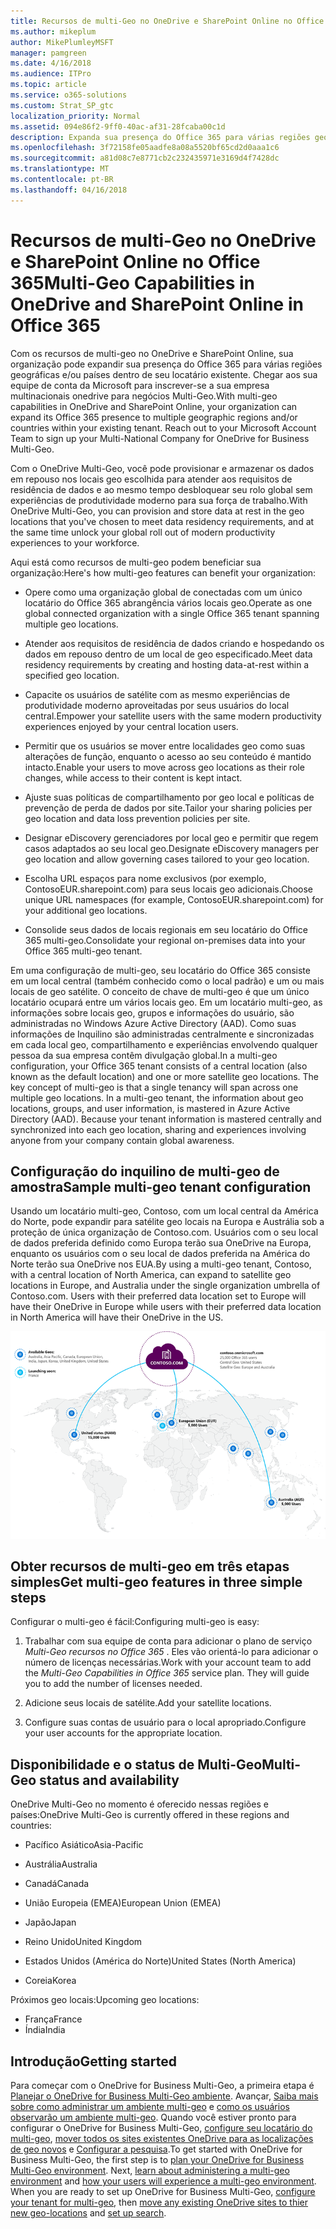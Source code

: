 ```yaml
---
title: Recursos de multi-Geo no OneDrive e SharePoint Online no Office 365
ms.author: mikeplum
author: MikePlumleyMSFT
manager: pamgreen
ms.date: 4/16/2018
ms.audience: ITPro
ms.topic: article
ms.service: o365-solutions
ms.custom: Strat_SP_gtc
localization_priority: Normal
ms.assetid: 094e86f2-9ff0-40ac-af31-28fcaba00c1d
description: Expanda sua presença do Office 365 para várias regiões geográficas com os recursos de multi-geo no OneDrive e SharePoint Online.
ms.openlocfilehash: 3f72158fe05aadfe8a08a5520bf65cd2d0aaa1c6
ms.sourcegitcommit: a81d08c7e8771cb2c232435971e3169d4f7428dc
ms.translationtype: MT
ms.contentlocale: pt-BR
ms.lasthandoff: 04/16/2018
---
```

# <a name="multi-geo-capabilities-in-onedrive-and-sharepoint-online-in-office-365"></a><span data-ttu-id="6fea2-103">Recursos de multi-Geo no OneDrive e SharePoint Online no Office 365</span><span class="sxs-lookup"><span data-stu-id="6fea2-103">Multi-Geo Capabilities in OneDrive and SharePoint Online in Office 365</span></span>

<span data-ttu-id="6fea2-p101">Com os recursos de multi-geo no OneDrive e SharePoint Online, sua organização pode expandir sua presença do Office 365 para várias regiões geográficas e/ou países dentro de seu locatário existente. Chegar aos sua equipe de conta da Microsoft para inscrever-se a sua empresa multinacionais onedrive para negócios Multi-Geo.</span><span class="sxs-lookup"><span data-stu-id="6fea2-p101">With multi-geo capabilities in OneDrive and SharePoint Online, your organization can expand its Office 365 presence to multiple geographic regions and/or countries within your existing tenant. Reach out to your Microsoft Account Team to sign up your Multi-National Company for OneDrive for Business Multi-Geo.</span></span>
  
<span data-ttu-id="6fea2-106">Com o OneDrive Multi-Geo, você pode provisionar e armazenar os dados em repouso nos locais geo escolhida para atender aos requisitos de residência de dados e ao mesmo tempo desbloquear seu rolo global sem experiências de produtividade moderno para sua força de trabalho.</span><span class="sxs-lookup"><span data-stu-id="6fea2-106">With OneDrive Multi-Geo, you can provision and store data at rest in the geo locations that you've chosen to meet data residency requirements, and at the same time unlock your global roll out of modern productivity experiences to your workforce.</span></span>
  
<span data-ttu-id="6fea2-107">Aqui está como recursos de multi-geo podem beneficiar sua organização:</span><span class="sxs-lookup"><span data-stu-id="6fea2-107">Here's how multi-geo features can benefit your organization:</span></span>
  
- <span data-ttu-id="6fea2-108">Opere como uma organização global de conectadas com um único locatário do Office 365 abrangência vários locais geo.</span><span class="sxs-lookup"><span data-stu-id="6fea2-108">Operate as one global connected organization with a single Office 365 tenant spanning multiple geo locations.</span></span>
    
- <span data-ttu-id="6fea2-109">Atender aos requisitos de residência de dados criando e hospedando os dados em repouso dentro de um local de geo especificado.</span><span class="sxs-lookup"><span data-stu-id="6fea2-109">Meet data residency requirements by creating and hosting data-at-rest within a specified geo location.</span></span>
    
- <span data-ttu-id="6fea2-110">Capacite os usuários de satélite com as mesmo experiências de produtividade moderno aproveitadas por seus usuários do local central.</span><span class="sxs-lookup"><span data-stu-id="6fea2-110">Empower your satellite users with the same modern productivity experiences enjoyed by your central location users.</span></span>
    
- <span data-ttu-id="6fea2-111">Permitir que os usuários se mover entre localidades geo como suas alterações de função, enquanto o acesso ao seu conteúdo é mantido intacto.</span><span class="sxs-lookup"><span data-stu-id="6fea2-111">Enable your users to move across geo locations as their role changes, while access to their content is kept intact.</span></span>
    
- <span data-ttu-id="6fea2-112">Ajuste suas políticas de compartilhamento por geo local e políticas de prevenção de perda de dados por site.</span><span class="sxs-lookup"><span data-stu-id="6fea2-112">Tailor your sharing policies per geo location and data loss prevention policies per site.</span></span>
    
- <span data-ttu-id="6fea2-113">Designar eDiscovery gerenciadores por local geo e permitir que regem casos adaptados ao seu local geo.</span><span class="sxs-lookup"><span data-stu-id="6fea2-113">Designate eDiscovery managers per geo location and allow governing cases tailored to your geo location.</span></span>
    
- <span data-ttu-id="6fea2-114">Escolha URL espaços para nome exclusivos (por exemplo, ContosoEUR.sharepoint.com) para seus locais geo adicionais.</span><span class="sxs-lookup"><span data-stu-id="6fea2-114">Choose unique URL namespaces (for example, ContosoEUR.sharepoint.com) for your additional geo locations.</span></span>
    
- <span data-ttu-id="6fea2-115">Consolide seus dados de locais regionais em seu locatário do Office 365 multi-geo.</span><span class="sxs-lookup"><span data-stu-id="6fea2-115">Consolidate your regional on-premises data into your Office 365 multi-geo tenant.</span></span>
    
<span data-ttu-id="6fea2-p102">Em uma configuração de multi-geo, seu locatário do Office 365 consiste em um local central (também conhecido como o local padrão) e um ou mais locais de geo satélite. O conceito de chave de multi-geo é que um único locatário ocupará entre um vários locais geo. Em um locatário multi-geo, as informações sobre locais geo, grupos e informações do usuário, são administradas no Windows Azure Active Directory (AAD). Como suas informações de Inquilino são administradas centralmente e sincronizadas em cada local geo, compartilhamento e experiências envolvendo qualquer pessoa da sua empresa contêm divulgação global.</span><span class="sxs-lookup"><span data-stu-id="6fea2-p102">In a multi-geo configuration, your Office 365 tenant consists of a central location (also known as the default location) and one or more satellite geo locations. The key concept of multi-geo is that a single tenancy will span across one multiple geo locations. In a multi-geo tenant, the information about geo locations, groups, and user information, is mastered in Azure Active Directory (AAD). Because your tenant information is mastered centrally and synchronized into each geo location, sharing and experiences involving anyone from your company contain global awareness.</span></span>
  
## <a name="sample-multi-geo-tenant-configuration"></a><span data-ttu-id="6fea2-120">Configuração do inquilino de multi-geo de amostra</span><span class="sxs-lookup"><span data-stu-id="6fea2-120">Sample multi-geo tenant configuration</span></span>

<span data-ttu-id="6fea2-121">Usando um locatário multi-geo, Contoso, com um local central da América do Norte, pode expandir para satélite geo locais na Europa e Austrália sob a proteção de única organização de Contoso.com. Usuários com o seu local de dados preferida definido como Europa terão sua OneDrive na Europa, enquanto os usuários com o seu local de dados preferida na América do Norte terão sua OneDrive nos EUA.</span><span class="sxs-lookup"><span data-stu-id="6fea2-121">By using a multi-geo tenant, Contoso, with a central location of North America, can expand to satellite geo locations in Europe, and Australia under the single organization umbrella of Contoso.com. Users with their preferred data location set to Europe will have their OneDrive in Europe while users with their preferred data location in North America will have their OneDrive in the US.</span></span>
  
![Mapa do mundo, mostrando geo locais para a Contoso e outros locais geo disponíveis](images/df317ccc-2e53-411d-9211-a5aee63ca1e5.png)
  
## <a name="get-multi-geo-features-in-three-simple-steps"></a><span data-ttu-id="6fea2-123">Obter recursos de multi-geo em três etapas simples</span><span class="sxs-lookup"><span data-stu-id="6fea2-123">Get multi-geo features in three simple steps</span></span>

<span data-ttu-id="6fea2-124">Configurar o multi-geo é fácil:</span><span class="sxs-lookup"><span data-stu-id="6fea2-124">Configuring multi-geo is easy:</span></span>
  
1. <span data-ttu-id="6fea2-p103">Trabalhar com sua equipe de conta para adicionar o plano de serviço _Multi-Geo recursos no Office 365_ . Eles vão orientá-lo para adicionar o número de licenças necessárias.</span><span class="sxs-lookup"><span data-stu-id="6fea2-p103">Work with your account team to add the _Multi-Geo Capabilities in Office 365_ service plan. They will guide you to add the number of licenses needed.</span></span>
    
2. <span data-ttu-id="6fea2-127">Adicione seus locais de satélite.</span><span class="sxs-lookup"><span data-stu-id="6fea2-127">Add your satellite locations.</span></span>
    
3. <span data-ttu-id="6fea2-128">Configure suas contas de usuário para o local apropriado.</span><span class="sxs-lookup"><span data-stu-id="6fea2-128">Configure your user accounts for the appropriate location.</span></span>
    
## <a name="multi-geo-status-and-availability"></a><span data-ttu-id="6fea2-129">Disponibilidade e o status de Multi-Geo</span><span class="sxs-lookup"><span data-stu-id="6fea2-129">Multi-Geo status and availability</span></span>

<span data-ttu-id="6fea2-130">OneDrive Multi-Geo no momento é oferecido nessas regiões e países:</span><span class="sxs-lookup"><span data-stu-id="6fea2-130">OneDrive Multi-Geo is currently offered in these regions and countries:</span></span>
  
- <span data-ttu-id="6fea2-131">Pacífico Asiático</span><span class="sxs-lookup"><span data-stu-id="6fea2-131">Asia-Pacific</span></span>
    
- <span data-ttu-id="6fea2-132">Austrália</span><span class="sxs-lookup"><span data-stu-id="6fea2-132">Australia</span></span>
    
- <span data-ttu-id="6fea2-133">Canadá</span><span class="sxs-lookup"><span data-stu-id="6fea2-133">Canada</span></span>
    
- <span data-ttu-id="6fea2-134">União Europeia (EMEA)</span><span class="sxs-lookup"><span data-stu-id="6fea2-134">European Union (EMEA)</span></span>
    
- <span data-ttu-id="6fea2-135">Japão</span><span class="sxs-lookup"><span data-stu-id="6fea2-135">Japan</span></span>
    
- <span data-ttu-id="6fea2-136">Reino Unido</span><span class="sxs-lookup"><span data-stu-id="6fea2-136">United Kingdom</span></span>
    
- <span data-ttu-id="6fea2-137">Estados Unidos (América do Norte)</span><span class="sxs-lookup"><span data-stu-id="6fea2-137">United States (North America)</span></span>
    
- <span data-ttu-id="6fea2-138">Coreia</span><span class="sxs-lookup"><span data-stu-id="6fea2-138">Korea</span></span>
      
<span data-ttu-id="6fea2-139">Próximos geo locais:</span><span class="sxs-lookup"><span data-stu-id="6fea2-139">Upcoming geo locations:</span></span>
  
- <span data-ttu-id="6fea2-140">França</span><span class="sxs-lookup"><span data-stu-id="6fea2-140">France</span></span>
- <span data-ttu-id="6fea2-141">Índia</span><span class="sxs-lookup"><span data-stu-id="6fea2-141">India</span></span>
    
## <a name="getting-started"></a><span data-ttu-id="6fea2-142">Introdução</span><span class="sxs-lookup"><span data-stu-id="6fea2-142">Getting started</span></span>

<span data-ttu-id="6fea2-p104">Para começar com o OneDrive for Business Multi-Geo, a primeira etapa é [Planejar o OneDrive for Business Multi-Geo ambiente](plan-for-multi-geo.md). Avançar, [Saiba mais sobre como administrar um ambiente multi-geo](administering-a-multi-geo-environment.md) e [como os usuários observarão um ambiente multi-geo](multi-geo-user-experience.md). Quando você estiver pronto para configurar o OneDrive for Business Multi-Geo, [configure seu locatário do multi-geo](multi-geo-tenant-configuration.md), [mover todos os sites existentes OneDrive para as localizações de geo novos](move-onedrive-between-geo-locations.md) e [Configurar a pesquisa](configure-search-for-multi-geo.md).</span><span class="sxs-lookup"><span data-stu-id="6fea2-p104">To get started with OneDrive for Business Multi-Geo, the first step is to [plan your OneDrive for Business Multi-Geo environment](plan-for-multi-geo.md). Next, [learn about administering a multi-geo environment](administering-a-multi-geo-environment.md) and [how your users will experience a multi-geo environment](multi-geo-user-experience.md). When you are ready to set up OneDrive for Business Multi-Geo, [configure your tenant for multi-geo](multi-geo-tenant-configuration.md), then [move any existing OneDrive sites to thier new geo-locations](move-onedrive-between-geo-locations.md) and [set up search](configure-search-for-multi-geo.md).</span></span>
